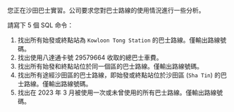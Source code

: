 您正在沙田巴士實習。公司要求您對巴士路線的使用情況進行一些分析。

請寫下 5 個 SQL 命令：

1. 找出所有始發或終點站為 `Kowloon Tong Station` 的巴士路線。僅輸出路線號碼。
2. 找出使用八達通卡號 29579664 收取的總巴士車費。
3. 找出所有始發和終點站位於同一個區的巴士路線。僅輸出路線號碼。
4. 找出所有途經沙田區的巴士路線，即始發或終點站位於沙田區 (`Sha Tin`) 的巴士路線。僅輸出路線號碼。
5. 找出在 2023 年 3 月被使用一次或未曾使用的所有巴士路線。僅輸出路線號碼。
